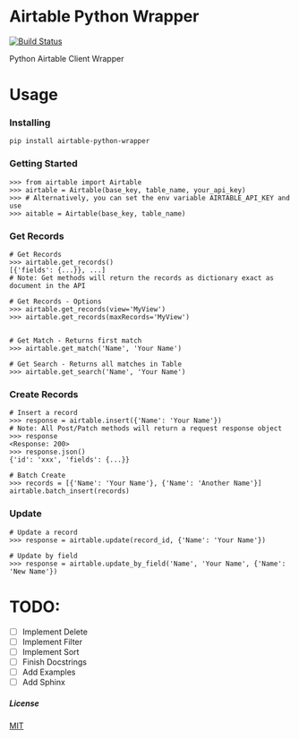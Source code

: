 # Airtable Python Wrapper

[![Build Status](https://travis-ci.org/gtalarico/airtable-python-wrapper.svg?branch=master)](https://travis-ci.org/gtalarico/airtable-python-wrapper)

Python Airtable Client Wrapper

# Usage

### Installing

`pip install airtable-python-wrapper`

### Getting Started

```
>>> from airtable import Airtable
>>> airtable = Airtable(base_key, table_name, your_api_key)
>>> # Alternatively, you can set the env variable AIRTABLE_API_KEY and use
>>> aitable = Airtable(base_key, table_name)
```

### Get Records

```
# Get Records
>>> airtable.get_records()
[{'fields': {...}}, ...]
# Note: Get methods will return the records as dictionary exact as document in the API

# Get Records - Options
>>> airtable.get_records(view='MyView')
>>> airtable.get_records(maxRecords='MyView')


# Get Match - Returns first match
>>> airtable.get_match('Name', 'Your Name')

# Get Search - Returns all matches in Table
>>> airtable.get_search('Name', 'Your Name')

```

### Create Records

```
# Insert a record
>>> response = airtable.insert({'Name': 'Your Name'})
# Note: All Post/Patch methods will return a request response object
>>> response
<Response: 200>
>>> response.json()
{'id': 'xxx', 'fields': {...}}

# Batch Create
>>> records = [{'Name': 'Your Name'}, {'Name': 'Another Name'}]
airtable.batch_insert(records)
```

### Update

```
# Update a record
>>> response = airtable.update(record_id, {'Name': 'Your Name'})

# Update by field
>>> response = airtable.update_by_field('Name', 'Your Name', {'Name': 'New Name'})
```


# TODO:

- [ ] Implement Delete
- [ ] Implement Filter
- [ ] Implement Sort
- [ ] Finish Docstrings
- [ ] Add Examples
- [ ] Add Sphinx

##### License
[MIT](https://opensource.org/licenses/MIT)
